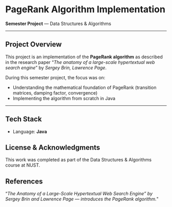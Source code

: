 # PageRank Algorithm Implementation

**Semester Project** — Data Structures & Algorithms

---

## Project Overview

This project is an implementation of the **PageRank algorithm** as described in the research paper “*The anatomy of a large-scale hypertextual web search engine*” by *Sergey Brin, Lawrence Page*.

During this semester project, the focus was on:

- Understanding the mathematical foundation of PageRank (transition matrices, damping factor, convergence)  
- Implementing the algorithm from scratch in Java

---

## Tech Stack

- Language: **Java**  

## License & Acknowledgments

This work was completed as part of the Data Structures & Algorithms course at NUST.

## References

“*The Anatomy of a Large-Scale Hypertextual Web Search Engine” by Sergey Brin and Lawrence Page — introduces the PageRank algorithm.*"
